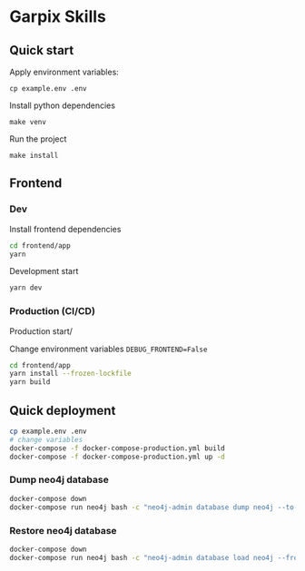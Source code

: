 # Garpix Skills

## Quick start

Apply environment variables:

```
cp example.env .env
```

Install python dependencies

```
make venv
```

Run the project

```
make install
```

## Frontend

### Dev

Install frontend dependencies

```bash
cd frontend/app
yarn
```

Development start

```bash
yarn dev
```

### Production (CI/CD)

Production start/

Change environment variables `DEBUG_FRONTEND=False`

```bash
cd frontend/app
yarn install --frozen-lockfile
yarn build
```
## Quick deployment

```bash
cp example.env .env
# change variables
docker-compose -f docker-compose-production.yml build
docker-compose -f docker-compose-production.yml up -d
```

### Dump neo4j database

```bash
docker-compose down
docker-compose run neo4j bash -c "neo4j-admin database dump neo4j --to-stdout --overwrite-destination=true > /dumps/neo4j_$(date '+%Y-%m-%d').dump"
```

### Restore neo4j database

```bash
docker-compose down
docker-compose run neo4j bash -c "neo4j-admin database load neo4j --from-stdin --overwrite-destination=true < /dumps/neo4j.dump"
```
